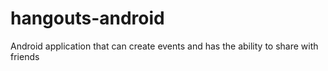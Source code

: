 # hangouts-android

Android application that can create events and has the ability to share with friends
